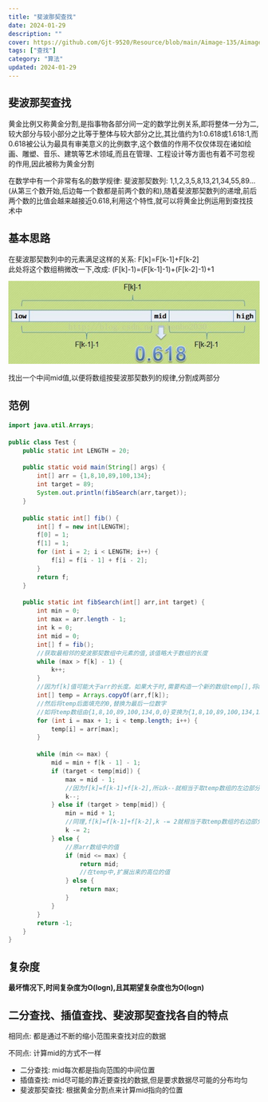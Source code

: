 ```yaml
---
title: "斐波那契查找"
date: 2024-01-29
description: ""
cover: https://github.com/Gjt-9520/Resource/blob/main/Aimage-135/Aimage20.jpg?raw=true
tags: ["查找"]
category: "算法"
updated: 2024-01-29
---
```


## 斐波那契查找

黄金比例又称黄金分割,是指事物各部分间一定的数学比例关系,即将整体一分为二,较大部分与较小部分之比等于整体与较大部分之比,其比值约为1:0.618或1.618:1,而0.618被公认为最具有审美意义的比例数字,这个数值的作用不仅仅体现在诸如绘画、雕塑、音乐、建筑等艺术领域,而且在管理、工程设计等方面也有着不可忽视的作用,因此被称为黄金分割

在数学中有一个非常有名的数学规律: 斐波那契数列: 1,1,2,3,5,8,13,21,34,55,89...(从第三个数开始,后边每一个数都是前两个数的和),随着斐波那契数列的递增,前后两个数的比值会越来越接近0.618,利用这个特性,就可以将黄金比例运用到查找技术中

## 基本思路

在斐波那契数列中的元素满足这样的关系: F[k]=F[k-1]+F[k-2]              
此处将这个数组稍微改一下,改成: (F[k]-1)=(F[k-1]-1)+(F[k-2]-1)+1

![黄金比例](../images/黄金比例.png) 

找出一个中间mid值,以便将数组按斐波那契数列的规律,分割成两部分

## 范例

```java
import java.util.Arrays;

public class Test {
    public static int LENGTH = 20;

    public static void main(String[] args) {
        int[] arr = {1,8,10,89,100,134};
        int target = 89;
        System.out.println(fibSearch(arr,target));
    }

    public static int[] fib() {
        int[] f = new int[LENGTH];
        f[0] = 1;
        f[1] = 1;
        for (int i = 2; i < LENGTH; i++) {
            f[i] = f[i - 1] + f[i - 2];
        }
        return f;
    }

    public static int fibSearch(int[] arr,int target) {
        int min = 0;
        int max = arr.length - 1;
        int k = 0;
        int mid = 0;
        int[] f = fib();
        //获取最相邻的斐波那契数组中元素的值,该值略大于数组的长度
        while (max > f[k] - 1) {
            k++;
        }
        //因为f[k]值可能大于arr的长度。如果大于时,需要构造一个新的数组temp[],将arr数组中的元素拷贝过去,不足的部分会使用0填充
        int[] temp = Arrays.copyOf(arr,f[k]);
        //然后将temp后面填充的0,替换为最后一位数字
        //如将temp数组由{1,8,10,89,100,134,0,0}变换为{1,8,10,89,100,134,134,134}
        for (int i = max + 1; i < temp.length; i++) {
            temp[i] = arr[max];
        }

        while (min <= max) {
            mid = min + f[k - 1] - 1;
            if (target < temp[mid]) {
                max = mid - 1;
                //因为f[k]=f[k-1]+f[k-2],所以k--就相当于取temp数组的左边部分
                k--;
            } else if (target > temp[mid]) {
                min = mid + 1;
                //同理,f[k]=f[k-1]+f[k-2],k -= 2就相当于取temp数组的右边部分
                k -= 2;
            } else {
                //原arr数组中的值
                if (mid <= max) {
                    return mid;
                    //在temp中,扩展出来的高位的值
                } else {
                    return max;
                }
            }
        }
        return -1;
    }
}
```

## 复杂度

**最坏情况下,时间复杂度为O(logn),且其期望复杂度也为O(logn)**

## 二分查找、插值查找、斐波那契查找各自的特点

相同点: 都是通过不断的缩小范围来查找对应的数据           

不同点: 计算mid的方式不一样
- 二分查找: mid每次都是指向范围的中间位置
- 插值查找: mid尽可能的靠近要查找的数据,但是要求数据尽可能的分布均匀
- 斐波那契查找: 根据黄金分割点来计算mid指向的位置